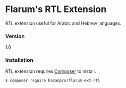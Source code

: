 # Flarum's RTL Extension

RTL extension useful for Arabic and Hebrew languages.

### Version
1.0

### Installation

RTL extension requires [Composer](https://getcomposer.org/) to install.

```sh
$ composer require hazanpro/flarum-ext-rtl
```
